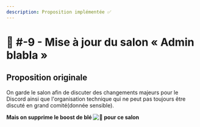 ```yaml
---
description: Proposition implémentée ✅
---
```


# 📜 #-9 - Mise à jour du salon « Admin blabla »

## Proposition originale

On garde le salon afin de discuter des changements majeurs pour le Discord ainsi que l'organisation technique qui ne peut pas toujours être discuté en grand comité(donnée sensible).

**Mais on supprime le boost de blé **![🌾](https://discord.com/assets/e12380ed13d4f1c0633d0166042bbea1.svg)** pour ce salon**
